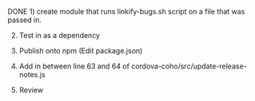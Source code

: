 DONE 1) create module that runs linkify-bugs.sh script on a file that was passed in.

2) Test in as a dependency

3) Publish onto npm (Edit package.json)

4) Add in between line 63 and 64 of cordova-coho/src/update-release-notes.js

5) Review